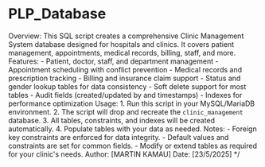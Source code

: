 # PLP_Database
  Overview:
    This SQL script creates a comprehensive Clinic Management System database designed for hospitals and clinics. It covers patient management, appointments, medical records, billing, staff, and more.
    Features:
    - Patient, doctor, staff, and department management
    - Appointment scheduling with conflict prevention
    - Medical records and prescription tracking
    - Billing and insurance claim support
    - Status and gender lookup tables for data consistency
    - Soft delete support for most tables
    - Audit fields (created/updated by and timestamps)
    - Indexes for performance optimization
    Usage:
    1. Run this script in your MySQL/MariaDB environment.
    2. The script will drop and recreate the `clinic_management` database.
    3. All tables, constraints, and indexes will be created automatically.
    4. Populate tables with your data as needed.
    Notes:
    - Foreign key constraints are enforced for data integrity.
    - Default values and constraints are set for common fields.
    - Modify or extend tables as required for your clinic's needs.
    Author: [MARTIN KAMAU]
    Date: [23/5/2025]
    */
